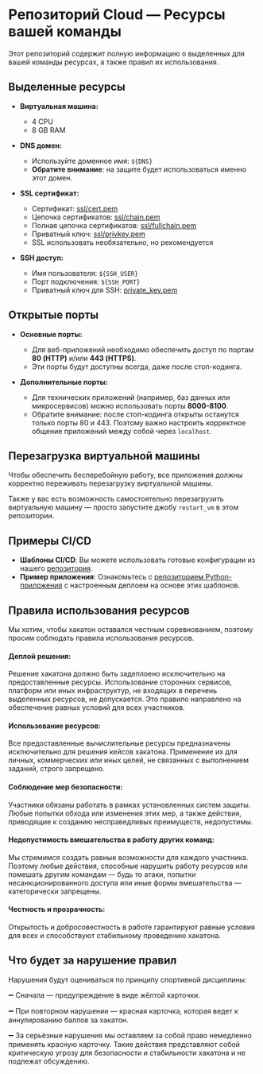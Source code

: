 # Репозиторий Cloud — Ресурсы вашей команды

Этот репозиторий содержит полную информацию о выделенных для вашей команды ресурсах, а также правил их использования.



## Выделенные ресурсы

- **Виртуальная машина:**  
  - 4 CPU  
  - 8 GB RAM

- **DNS домен:**  
  - Используйте доменное имя: `${DNS}`  
  - **Обратите внимание**: на защите будет использоваться именно этот домен.

- **SSL сертификат:**  
  - Сертификат: [ssl/cert.pem](ssl/cert.pem)  
  - Цепочка сертификатов: [ssl/chain.pem](ssl/chain.pem)  
  - Полная цепочка сертификатов: [ssl/fullchain.pem](ssl/fullchain.pem)  
  - Приватный ключ: [ssl/privkey.pem](ssl/privkey.pem)  
  - SSL использовать необязательно, но рекомендуется

- **SSH доступ:**  
  - Имя пользователя: `${SSH_USER}`  
  - Порт подключения: `${SSH_PORT}`  
  - Приватный ключ для SSH: [private_key.pem](private_key.pem)


## Открытые порты

- **Основные порты:**  
  - Для веб-приложений необходимо обеспечить доступ по портам **80 (HTTP)** и/или **443 (HTTPS)**.
  - Эти порты будут доступны всегда, даже после стоп-кодинга.

- **Дополнительные порты:**  
  - Для технических приложений (например, баз данных или микросервисов) можно использовать порты **8000-8100**.  
  - Обратите внимание: после стоп-кодинга открыты останутся только порты 80 и 443. Поэтому важно настроить корректное общение приложений между собой через `localhost`.


## Перезагрузка виртуальной машины

Чтобы обеспечить бесперебойную работу, все приложения должны корректно переживать перезагрузку виртуальной машины. 

Также у вас есть возможность самостоятельно перезагрузить виртуальную машину — просто запустите джобу `restart_vm` в этом репозитории.

## Примеры CI/CD

- **Шаблоны CI/CD**: Вы можете использовать готовые конфигурации из нашего [репозитория](https://gitlab.prodcontest.ru/pipelines/pipelines).
- **Пример приложения**: Ознакомьтесь с [репозиторием Python-приложения](https://gitlab.prodcontest.ru/examples/simple-app) с настроенным деплоем на основе этих шаблонов.

## Правила использования ресурсов

Мы хотим, чтобы хакатон оставался честным соревнованием, поэтому просим соблюдать правила использования ресурсов.

#### Деплой решения:
Решение хакатона должно быть задеплоено исключительно на предоставленные ресурсы. Использование сторонних сервисов, платформ или иных инфраструктур, не входящих в перечень выделенных ресурсов, не допускается. Это правило направлено на обеспечение равных условий для всех участников.

#### Использование ресурсов: 
Все предоставленные вычислительные ресурсы предназначены исключительно для решения кейсов хакатона. Применение их для личных, коммерческих или иных целей, не связанных с выполнением заданий, строго запрещено.

#### Соблюдение мер безопасности:
Участники обязаны работать в рамках установленных систем защиты. Любые попытки обхода или изменения этих мер, а также действия, приводящие к созданию несправедливых преимуществ, недопустимы.

#### Недопустимость вмешательства в работу других команд:
Мы стремимся создать равные возможности для каждого участника. Поэтому любые действия, способные нарушить работу ресурсов или помешать другим командам — будь то атаки, попытки несанкционированного доступа или иные формы вмешательства — категорически запрещены.

#### Честность и прозрачность:
Открытость и добросовестность в работе гарантируют равные условия для всех и способствуют стабильному проведению хакатона.


## Что будет за нарушение правил

Нарушения будут оцениваться по принципу спортивной дисциплины:

➖ Сначала — предупреждение в виде жёлтой карточки. 

➖ При повторном нарушении — красная карточка, которая ведет к аннулированию баллов за хакатон.

➖ За серьёзные нарушения мы оставляем за собой право немедленно применять красную карточку. Такие действия представляют собой критическую угрозу для безопасности и стабильности хакатона и не подлежат обсуждению.

